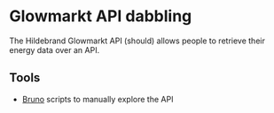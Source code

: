 # Glowmarkt API dabbling

The Hildebrand Glowmarkt API (should) allows people to retrieve their energy data over an API.

## Tools
- [Bruno](https://www.usebruno.com/) scripts to manually explore the API
